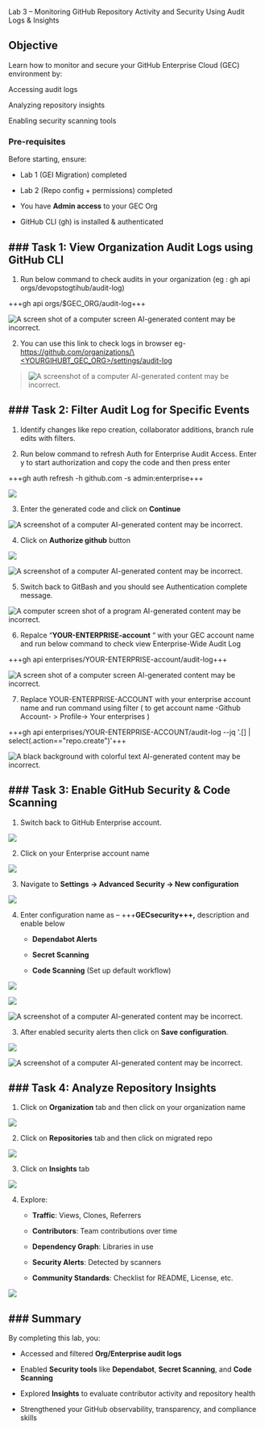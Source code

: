 Lab 3 – Monitoring GitHub Repository Activity and Security Using Audit
Logs & Insights

## Objective

Learn how to monitor and secure your GitHub Enterprise Cloud (GEC)
environment by:

Accessing audit logs

Analyzing repository insights

Enabling security scanning tools

### Pre-requisites

Before starting, ensure:

- Lab 1 (GEI Migration) completed

- Lab 2 (Repo config + permissions) completed

- You have **Admin access** to your GEC Org

- GitHub CLI (gh) is installed & authenticated

## \### Task 1: View Organization Audit Logs using GitHub CLI

1.  Run below command to check audits in your organization (eg : gh api
    orgs/devopstogtihub/audit-log)

+++gh api orgs/$GEC_ORG/audit-log+++

![A screen shot of a computer screen AI-generated content may be
incorrect.](./media/image1.png)

2.  You can use this link to check logs in browser eg-
    [https://github.com/organizations/\<YOURGIHUBT_GEC_ORG\>/settings/audit-log](https://github.com/organizations/%3cYOURGIHUBT_GEC_ORG%3e/settings/audit-log)

> ![A screenshot of a computer AI-generated content may be
> incorrect.](./media/image2.png)

## \### Task 2: Filter Audit Log for Specific Events

1.  Identify changes like repo creation, collaborator additions, branch
    rule edits with filters.

2.  Run below command to refresh Auth for Enterprise Audit Access. Enter
    y to start authorization and copy the code and then press enter

+++gh auth refresh -h github.com -s admin:enterprise+++

![](./media/image3.png)

3.  Enter the generated code and click on **Continue**

![A screenshot of a computer AI-generated content may be
incorrect.](./media/image4.png)

4.  Click on **Authorize github** button

![](./media/image5.png)

![A screenshot of a computer AI-generated content may be
incorrect.](./media/image6.png)

5.  Switch back to GitBash and you should see Authentication complete
    message.

![A computer screen shot of a program AI-generated content may be
incorrect.](./media/image7.png)

6.  Repalce “**YOUR-ENTERPRISE-account** “ with your GEC account name
    and run below command to check view Enterprise-Wide Audit Log

+++gh api enterprises/YOUR-ENTERPRISE-account/audit-log+++

![A screen shot of a computer screen AI-generated content may be
incorrect.](./media/image8.png)

7.  Replace YOUR-ENTERPRISE-ACCOUNT with your enterprise account name
    and run command using filter ( to get account name -Github Account-
    \> Profile-\> Your enterprises )

+++gh api enterprises/YOUR-ENTERPRISE-ACCOUNT/audit-log --jq '.\[\] |
select(.action=="repo.create")'+++

![A black background with colorful text AI-generated content may be
incorrect.](./media/image9.png)

## \### Task 3: Enable GitHub Security & Code Scanning

1.  Switch back to GitHub Enterprise account.

![](./media/image10.png)

2.  Click on your Enterprise account name

![](./media/image11.png)

3.  Navigate to **Settings → Advanced Security → New configuration**

![](./media/image12.png)

4.  Enter configuration name as – +++**GECsecurity+++,** description and
    enable below

    - **Dependabot Alerts**

    - **Secret Scanning**

    - **Code Scanning** (Set up default workflow)

![](./media/image13.png)

![](./media/image14.png)

![A screenshot of a computer AI-generated content may be
incorrect.](./media/image15.png)

3.  After enabled security alerts then click on **Save configuration**.

![](./media/image16.png)

![A screenshot of a computer AI-generated content may be
incorrect.](./media/image17.png)

## \### Task 4: Analyze Repository Insights

1.  Click on **Organization** tab and then click on your organization
    name

![](./media/image18.png)

2.  Click on **Repositories** tab and then click on migrated repo

![](./media/image19.png)

3.  Click on **Insights** tab

![](./media/image20.png)

4.  Explore:

    - **Traffic**: Views, Clones, Referrers

    - **Contributors**: Team contributions over time

    - **Dependency Graph**: Libraries in use

    - **Security Alerts**: Detected by scanners

    - **Community Standards**: Checklist for README, License, etc.

![](./media/image21.png)

## \### Summary

By completing this lab, you:

- Accessed and filtered **Org/Enterprise audit logs**

- Enabled **Security tools** like **Dependabot**, **Secret Scanning**,
  and **Code Scanning**

- Explored **Insights** to evaluate contributor activity and repository
  health

- Strengthened your GitHub observability, transparency, and compliance
  skills
